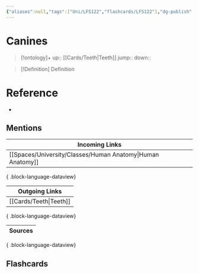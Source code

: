 ```yaml
---
{"aliases":null,"tags":["Uni/LFS122","flashcards/LFS122"],"dg-publish":true,"permalink":"/cards/canines/","dgPassFrontmatter":true}
---
```


# Canines

> [!ontology]+
> up:: [[Cards/Teeth\|Teeth]]
> jump:: 
> down:: 

> [!Definition] Definition
> 

# Reference
- 

## Mentions
| Incoming Links                                                |
| ------------------------------------------------------------- |
| [[Spaces/University/Classes/Human Anatomy\|Human Anatomy]] |

{ .block-language-dataview}

| Outgoing Links            |
| ------------------------- |
| [[Cards/Teeth\|Teeth]] |

{ .block-language-dataview}

| Sources |
| ------- |

{ .block-language-dataview}

## Flashcards

